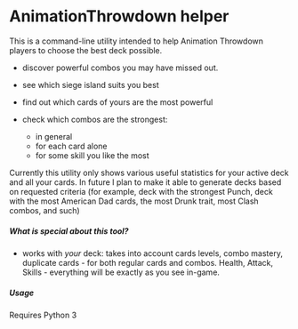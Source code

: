# AnimationThrowdown helper

This is a command-line utility intended to help Animation Throwdown players to choose the best deck possible. 

- discover powerful combos you may have missed out.

- see which siege island suits you best

- find out which cards of yours are the most powerful

- check which combos are the strongest: 
    - in general 
    - for each card alone
    - for some skill you like the most

Currently this utility only shows various useful statistics for your active deck and all your cards. 
In future I plan to make it able to generate decks based on requested criteria 
(for example, deck with the strongest Punch, deck with the most American Dad cards, the most Drunk trait, most Clash combos, and such)


##### What is special about this tool? 

- works with _your_ deck: takes into account cards levels, combo mastery, duplicate cards - 
for both regular cards and combos. Health, Attack, Skills - everything will be exactly as you see in-game.


##### Usage

Requires Python 3




